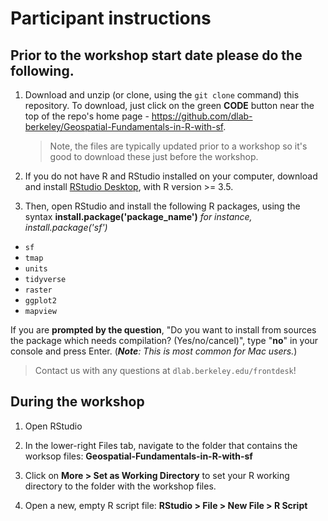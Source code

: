 # Participant instructions

## Prior to the workshop start date please do the following.

1. Download and unzip (or clone, using the `git clone` command) this repository. To download, just click on the green **CODE** button near the top of the repo's home page - https://github.com/dlab-berkeley/Geospatial-Fundamentals-in-R-with-sf. 
    > Note, the files are typically updated prior to a workshop so it's good to download these just before the workshop.


2. If you do not have R and RStudio installed on your computer, download and install [RStudio Desktop](https://rstudio.com/products/rstudio/), with R version >= 3.5.

3. Then, open RStudio and install the following R packages, using the syntax **install.package('package_name')** *for instance, install.package('sf')*
  * `sf`
  * `tmap`
  * `units`
  * `tidyverse`
  * `raster`
  * `ggplot2`
  * `mapview`

If you are __prompted by the question__, "Do you want to install from sources the package which needs compilation? (Yes/no/cancel)", type "**no**" in your console and press Enter. (***Note**: This is most common for Mac users.*)

<!-- 
TO DO add confirmation code that their packages are installed correctly
4. After installation is complete, open the ['01-core_concepts_and_plotting.html'](https://dlab-berkeley.github.io/Geospatial-Fundamentals-in-R-with-sf/01-core_concepts_and_plotting.html#1) file in the 'docs' folder, to launch Pthe slides for Part I.
-->

> Contact us with any questions at `dlab.berkeley.edu/frontdesk`!

## During the workshop

1. Open RStudio

2. In the lower-right Files tab, navigate to the folder that contains the worksop files: **Geospatial-Fundamentals-in-R-with-sf**

3. Click on **More > Set as Working Directory** to set your R working directory to the folder with the workshop files.

4. Open a new, empty R script file: **RStudio > File > New File > R Script**


 
